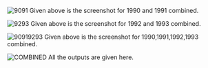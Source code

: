 
![9091](https://github.com/illinoistech-itm/vchandrasekaran/blob/master/ITMD-521/Images/9091.PNG)
Given above is the screenshot for 1990 and 1991 combined.

![9293](https://github.com/illinoistech-itm/vchandrasekaran/blob/master/ITMD-521/Images/9293.PNG)
Given above is the screenshot for 1992 and 1993 combined.

![90919293](https://github.com/illinoistech-itm/vchandrasekaran/blob/master/ITMD-521/Images/90919293.PNG)
Given above is the screenshot for 1990,1991,1992,1993 combined.

![COMBINED](https://github.com/illinoistech-itm/vchandrasekaran/blob/master/ITMD-521/Images/Combined%20years%20screenshot.PNG)
All the outputs are given here. 

